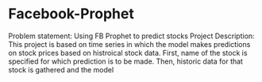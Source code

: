 # Facebook-Prophet
Problem statement: Using FB Prophet to predict stocks 
Project Description: This project is based on time series in which the model makes predictions on stock prices based on histroical stock data. First, name of the stock is specified for which prediction is to be made. Then, historic data for that stock is gathered and the model 
